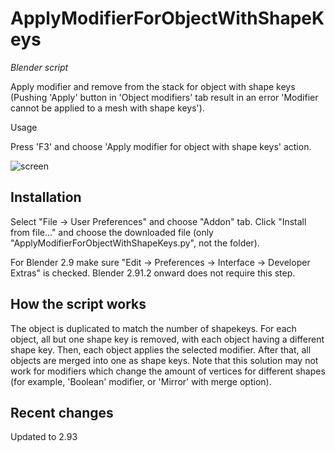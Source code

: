 # ApplyModifierForObjectWithShapeKeys
*Blender script*

Apply modifier and remove from the stack for object with shape keys (Pushing 'Apply' button in 'Object modifiers' tab result in an error 'Modifier cannot be applied to a mesh with shape keys').

Usage

Press 'F3' and choose 'Apply modifier for object with shape keys' action.

![screen](screen.png 'Addon location')

## Installation

Select "File -> User Preferences" and choose "Addon" tab. Click "Install from file..." and choose the downloaded file (only "ApplyModifierForObjectWithShapeKeys.py", not the folder).

For Blender 2.9 make sure "Edit -> Preferences -> Interface -> Developer Extras" is checked. Blender 2.91.2 onward does not require this step.

## How the script works

The object is duplicated to match the number of shapekeys. For each object, all but one shape key is removed, with each object having a different shape key. Then, each object applies the selected modifier. After that, all objects are merged into one as shape keys.
Note that this solution may not work for modifiers which change the amount of vertices for different shapes (for example, 'Boolean' modifier, or 'Mirror' with merge option).

## Recent changes

Updated to 2.93
